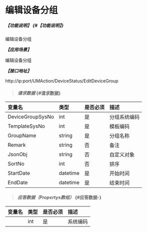 # 编辑设备分组

##### _【功能说明】_ {#【功能说明】}

编辑设备分组

_**【应用场景】**_

编辑设备分组

_**【接口地址】**_

http://ip:port/UMAction/DeviceStatus/EditDeviceGroup


> #### _请求数据_ {#请求数据}

| 变量名 | 类型 | 是否必须 | 描述 |
| :--- | :--- | :--- | :--- |
| DeviceGroupSysNo | int | 是 | 分组系统编码 |
| TemplateSysNo| int| 是 | 模板编码|
| GroupName| string| 是 | 分组名称|
| Remark| string| 否 | 备注|
| JsonObj| string| 否 | 自定义对象|
| SortNo| int| 否 | 排序|
| StartDate| datetime| 是 | 开始时间|
| EndDate| datetime| 是 | 结束时间|



> #### _应答数据（Propertys数组）_ {#应答数据-}

| 变量名 | 类型 | 是否必须 | 描述 |
| :--- | :--- | :--- | :--- |
| | int | 是 | 系统编码 |




